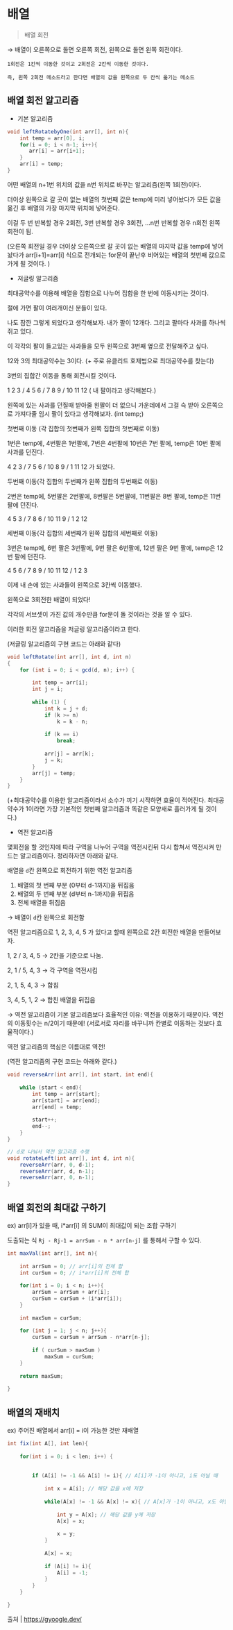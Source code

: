 # 배열

> 배열 회전
> 

→  배열이 오른쪽으로 돌면 오른쪽 회전, 왼쪽으로 돌면 왼쪽 회전이다.

    1회전은 1칸씩 이동한 것이고 2회전은 2칸씩 이동한 것이다.

    즉, 왼쪽 2회전 메소드라고 한다면 배열의 값을 왼쪽으로 두 칸씩 옮기는 메소드

## 배열 회전 알고리즘

- 기본 알고리즘

```java
void leftRotatebyOne(int arr[], int n){
    int temp = arr[0], i;
    for(i = 0; i < n-1; i++){
       arr[i] = arr[i+1];
    }
    arr[i] = temp;
}
```

어떤 배열의 n+1번 위치의 값을 n번 위치로 바꾸는 알고리즘(왼쪽 1회전)이다.

더이상 왼쪽으로 갈 곳이 없는 배열의 첫번째 값은 temp에 미리 넣어놨다가 모든 값을 옮긴 후 배열의 가장 마지막 위치에 넣어준다.

이걸 두 번 반복할 경우 2회전, 3번 반복할 경우 3회전, …n번 반복할 경우 n회전 왼쪽 회전이 됨.

(오른쪽 회전일 경우 더이상 오른쪽으로 갈 곳이 없는 배열의 마지막 값을  temp에 넣어놨다가 arr[i+1]=arr[i] 식으로 전개되는 for문이 끝난후 비어있는 배열의 첫번째 값으로 가게 될 것이다. )

- 저글링 알고리즘

최대공약수를 이용해 배열을 집합으로 나누어 집합을 한 번에 이동시키는 것이다.

절에 가면 팔이 여러개이신 분들이 있다.

나도 잠깐 그렇게 되었다고 생각해보자. 내가 팔이 12개다. 그리고 팔마다 사과를 하나씩 쥐고 있다.

이 각각의 팔이 들고있는 사과들을 모두 왼쪽으로 3번째 옆으로 전달해주고 싶다.

12와 3의 최대공약수는 3이다.  (+ 주로 유클리드 호제법으로 최대공약수를 찾는다)

3번의 집합간 이동을 통해 회전시킬 것이다.

1 2 3 / 4 5 6 / 7 8 9 / 10 11 12 ( 내 팔이라고 생각해본다.)

왼쪽에 있는 사과를 던질때 받아줄 왼팔이 더 없으니 가운데에서 그걸 슥 받아 오른쪽으로 가져다줄 임시 팔이 있다고 생각해보자. (int temp;)

첫번째 이동 (각 집합의 첫번째가 왼쪽 집합의 첫번째로 이동)

1번은 temp에, 4번팔은 1번팔에, 7번은 4번팔에 10번은 7번 팔에, temp은 10번 팔에 사과를 던진다.

4 2 3 / 7 5 6 / 10 8 9 / 1 11 12 가 되었다.

두번째 이동(각 집합의 두번째가 왼쪽 집합의 두번째로 이동)

2번은 temp에, 5번팔은 2번팔에, 8번팔은 5번팔에, 11번팔은 8번 팔에,  temp은 11번 팔에 던진다.

4 5 3 / 7 8 6 / 10 11 9 / 1 2 12

세번째 이동(각 집합의 세번째가 왼쪽 집합의 세번째로 이동)

3번은 temp에, 6번 팔은 3번팔에, 9번 팔은 6번팔에, 12번 팔은 9번 팔에, temp은 12번 팔에 던진다.

4 5 6 / 7 8 9 / 10 11 12 / 1 2 3

이제 내 손에 있는 사과들이 왼쪽으로 3칸씩 이동했다.

왼쪽으로 3회전한 배열이 되었다!

각각의 서브셋이 가진 값의 개수만큼 for문이 돌 것이라는 것을 알 수 있다.

이러한 회전 알고리즘을 저글링 알고리즘이라고 한다.

(저글링 알고리즘의 구현 코드는 아래와 같다)

```java
void leftRotate(int arr[], int d, int n) 
{ 
    for (int i = 0; i < gcd(d, n); i++) { 
       
        int temp = arr[i]; 
        int j = i; 
  
        while (1) { 
            int k = j + d; 
            if (k >= n) 
                k = k - n; 
  
            if (k == i) 
                break; 
  
            arr[j] = arr[k]; 
            j = k; 
        } 
        arr[j] = temp; 
    } 
} 
```

(+최대공약수를 이용한 알고리즘이라서 소수가 끼기 시작하면 효율이 적어진다. 최대공약수가 1이라면 가장 기본적인 첫번째 알고리즘과 똑같은 모양새로 흘러가게 될 것이다.)

- 역전 알고리즘

몇회전을 할 것인지에 따라 구역을 나누어 구역을 역전시킨뒤 다시 합쳐서 역전시켜 만드는 알고리즘이다. 정리하자면 아래와 같다.

배열을 `d`칸 왼쪽으로 회전하기 위한 역전 알고리즘

1. 배열의 첫 번째 부분 (0부터 d-1까지)을 뒤집음
2. 배열의 두 번째 부분 (d부터 n-1까지)을 뒤집음
3. 전체 배열을 뒤집음

→ 배열이 `d`칸 왼쪽으로 회전함

역전 알고리즘으로 1, 2, 3, 4, 5 가 있다고 할때 왼쪽으로 2칸 회전한 배열을 만들어보자.

1, 2 / 3, 4, 5  → 2칸을 기준으로 나눔.

2, 1 / 5, 4, 3 → 각 구역을 역전시킴

2, 1, 5, 4, 3 → 합침

3, 4, 5, 1, 2 → 합친 배열을 뒤집음

→ 역전 알고리즘이 기본 알고리즘보다 효율적인 이유: 역전을 이용하기 때문이다. 역전의 이동횟수는 n/2이기 때문에! (서로서로 자리를 바꾸니까 칸별로 이동하는 것보다 효율적이다.) 

역전 알고리즘의 핵심은 이름대로 역전!

(역전 알고리즘의 구현 코드는 아래와 같다.)

```java
void reverseArr(int arr[], int start, int end){
    
    while (start < end){
        int temp = arr[start];
        arr[start] = arr[end];
        arr[end] = temp;
        
        start++;
        end--;
    }
}

// d로 나눠서 역전 알고리즘 수행
void rotateLeft(int arr[], int d, int n){
    reverseArr(arr, 0, d-1);
    reverseArr(arr, d, n-1);
    reverseArr(arr, 0, n-1);
}
```

## 배열 회전의 최대값 구하기

ex) arr[i]가 있을 때, i*arr[i] 의 SUM이 최대값이 되는 조합 구하기

도출되는 식 `Rj - Rj-1 = arrSum - n * arr[n-j]` 를 통해서 구할 수 있다.

```java
int maxVal(int arr[], int n){
    
    int arrSum = 0; // arr[i]의 전체 합
    int curSum = 0; // i*arr[i]의 전체 합
    
    for(int i = 0; i < n; i++){
        arrSum = arrSum + arr[i];
        curSum = curSum + (i*arr[i]);
    }
    
    int maxSum = curSum;
    
    for (int j = 1; j < n; j++){
        curSum = curSum + arrSum - n*arr[n-j];
        
        if ( curSum > maxSum )
            maxSum = curSum;
    }
    
    return maxSum;
    
}
```

## 배열의 재배치

ex) 주어진 배열에서 arr[i] = i이 가능한 것만 재배열

```java
int fix(int A[], int len){
    
    for(int i = 0; i < len; i++) {
        
        
        if (A[i] != -1 && A[i] != i){ // A[i]가 -1이 아니고, i도 아닐 때
            
            int x = A[i]; // 해당 값을 x에 저장
            
            while(A[x] != -1 && A[x] != x){ // A[x]가 -1이 아니고, x도 아닐 때
                
                int y = A[x]; // 해당 값을 y에 저장
                A[x] = x; 
                
                x = y;
            }
            
            A[x] = x;
            
            if (A[i] != i){
                A[i] = -1;
            }
        }
    }
    
}

```

 

출처 | https://gyoogle.dev/

